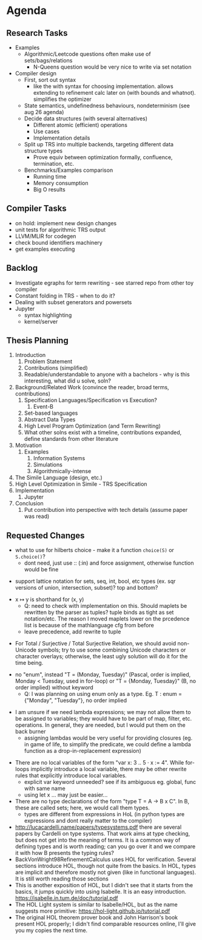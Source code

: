# Agenda

## Research Tasks
- Examples
    - Algorithmic/Leetcode questions often make use of sets/bags/relations
        - N-Queens question would be very nice to write via set notation
- Compiler design
    - First, sort out syntax
        - like the with syntax for choosing implementation. allows extending to refinement calc later on (with bounds and whatnot). simplifies the optimizer
    - State semantics, undefinedness behaviours, nondeterminism (see aug 26 agenda)
    - Decide data structures (with several alternatives)
        - Different atomic (efficient) operations
        - Use cases
        - Implementation details
    - Split up TRS into multiple backends, targeting different data structure types
        - Prove equiv between optimization formally, confluence, termination, etc.
    - Benchmarks/Examples comparison
        - Running time
        - Memory consumption
        - Big O results

## Compiler Tasks
- on hold: implement new design changes
- unit tests for algorithmic TRS output
- LLVM/MLIR for codegen
- check bound identifiers machinery
- get examples executing

## Backlog
- Investigate egraphs for term rewriting - see starred repo from other toy compiler
- Constant folding in TRS - when to do it?
- Dealing with subset generators and powersets
- Jupyter
    - syntax highlighting
    - kernel/server

## Thesis Planning
1. Introduction
    1. Problem Statement
    2. Contributions (simplified)
    3. Readable/understandable to anyone with a bachelors - why is this interesting, what did u solve, soln?
2. Background/Related Work (convince the reader, broad terms, contributions)
    1. Specification Languages/Specification vs Execution?
        1. Event-B
    2. Set-based languages
    3. Abstract Data Types
    4. High Level Program Optimization (and Term Rewriting)
    5. What other solns exist with a timeline, contributions expanded, define standards from other literature
3. Motivation
    1. Examples
        1. Information Systems
        2. Simulations
        3. Algorithmically-intense
4. The Simile Language (design, etc.)
5. High Level Optimization in Simile - TRS Specification
6. Implementation
    1. Jupyter
7. Conclusion
    1. Put contribution into perspective with tech details (assume paper was read)

## Requested Changes

- what to use for hilberts choice - make it a function `choice(S)` or `S.choice()`?
    - dont need, just use :: (:in) and force assignment, otherwise function would be fine
<!-- - make min and max general quantifiers: (min x . x in S | S) - use packrat parsing (just backtrack) to make min appear as a token instead of an identifier (to prevent confusion with the min function) -->
- support lattice notation for sets, seq, int, bool, etc types (ex. sqr versions of union, intersection, subset)? top and bottom?
<!-- - ⟨ and ⟩ for sequences (Z, CLRS, Back&Wright)
    - use << and >> for ascii equivalents?
    - and keep [ and ] for now -->
<!-- - bag: remove LADM notation, use 〚〛or ⟦⟧ or [[ and ]], -->
<!-- - div and mod for integer division and remainder (/ is reserved for rational / real / float, % is the wrong symbol); ÷ can be synonymous to div
    - `div` is only for integers, keep division symbol for reals -->
<!-- - leave out power for the time being (too complicated, likely not needed); adding exponentiation by a constant, written with superscripts, e.g. x³, is fine.
    - Q: I think leaving some ascii version of exponentiation would be desirable, either one of **/^ (ive seen both used in programming langs but okay with either). The exponentiation here will throw a type error if used on anything that's not a number, so things shouldnt be too complicated? Any concerns here? Using superscripts would make parsing more complicated... but definitely doable
    - take out double star, leave karat -->
<!-- - union_all → Union, intersection_all → Intersection
    - Q: maybe no capitalization? I agree with getting rid of _all -->
- x ↦ y is shorthand for (x, y)
    - Q: need to check with implementation on this. Should maplets be rewritten by the parser as tuples? tuple binds as tight as set notation/etc. The reason I moved maplets lower on the prcedence list is because of the mathlanguage cfg from before
    - leave precedence, add rewrite to tuple
<!-- -/ ⊕ for relational overwrite (even ChatGPT suggests that:-), to avoid non-Unicode
    - maybe make <+> alt instead of <+ -->
- For Total / Surjective / Total Surjective Relation, we should avoid non-Unicode symbols; try to use some combining Unicode characters or character overlays; otherwise, the least ugly solution will do it for the time being.
<!-- - := (Unicode) / := (plain text) for assignment, avoiding arrows (arrows sometimes used in algorithms, but arrows will be used elsewhere, creates unnecessary ambiguity) -->
<!-- -/ no "elif" (not an English word), but allow "else if" -->
<!-- - no "struct" (misnomer originating in C; everything composed is a structure); when needed, either "T = (f: F; g: G)" or "T = record f: F; g: G end" for declaring a record; would postpone that. -->
- no "enum", instead "T = (Monday, Tuesday)" (Pascal, order is implied, Monday < Tuesday, used in for-loop) or "T = {Monday, Tuesday}" (B, no order implied) without keyword
    - Q: I was planning on using enum only as a type. Eg. T : enum = {"Monday", "Tuesday"}, no order implied
<!-- -/ no "def" (Python misnomer, as "functions" used to be the only thing that could be defined in Python), either "procedure" (most precise), "method" (more common), or no keyword at all for procedure definition -->
<!-- - I would leave out the Comment nonterminal; if needed, easier to deal with in the scanner and more flexible, as comments can then appear anywhere
    - drop at scanner -->
- I am unsure if we need lambda expressions; we may not allow them to be assigned to variables; they would have to be part of map, filter, etc. operations. In general, they are needed, but I would put them on the back burner
    - assigning lambdas would be very useful for providing closures (eg. in game of life, to simplify the predicate, we could define a lambda function as a drop-in-replacement expression)
<!-- -/ I am unsure about PairExpr; it should be sufficient to have tuples, not just pairs. The typing rules should clarify that; I'll get back to that.
    - Q: move down to highest precidence? -->
<!-- - All relation and function symbols are part of expressions here. That works in B, as it is based on set theory, but does not work typed logic. In B you can write x := A → B, which assigns to x the set of all functions from A to B. In typed logic, A → B is a type, which is different from the set of all functions of that type; types cannot be assigned to variables. The type system will sort this out.
    - Q: should we allow users to write A->B to generate the largest set satisfying the relational constraints? leave out for now -->
- There are no local variables of the form "var x: 3 .. 5 · x := 4". While for-loops implicitly introduce a local variable, there may be other rewrite rules that explicitly introduce local variables.
    - explicit var keyword unneeded? see if its ambiguous eg. global, func with same name
    - using let x ... may just be easier...
- There are no type declarations of the form "type T = A → B x C". In B, these are called sets; here, we would call them types.
    - types are different from expressions in HoL (in python types are expressions and dont really matter to the compiler)
- http://lucacardelli.name/papers/typesystems.pdf there are several papers by Cardelli on type systems. That work aims at type checking, but does not get into the meaning of terms. It is a common way of defining types and is worth reading; can you go over it and we compare it with how B presents the typing rules?
- BackVonWright98RefinementCalculus uses HOL for verification. Several sections introduce HOL, though not quite from the basics. In HOL, types are implicit and therefore mostly not given (like in functional languages). It is still worth reading those sections
- This is another exposition of HOL, but I didn't see that it starts from the basics, it jumps quickly into using Isabelle. It is an easy introduction. https://isabelle.in.tum.de/doc/tutorial.pdf
- The HOL Light system is similar to Isabelle/HOL, but as the name suggests more primitive: https://hol-light.github.io/tutorial.pdf
- The original HOL theorem prover book and John Harrison's book present HOL properly; I didn't find comparable resources online, I'll give you my copies the next time.